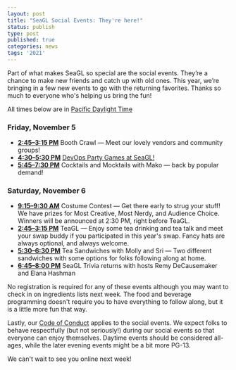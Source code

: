 ```yaml
---
layout: post
title: "SeaGL Social Events: They're here!"
status: publish
type: post
published: true
categories: news
tags: '2021'
---
```


Part of what makes SeaGL so special are the social events.
They’re a chance to make new friends and catch up with old ones.
This year, we’re bringing in a few new events to go with the returning favorites.
Thanks so much to everyone who's helping us bring the fun!

All times below are in [Pacific Daylight Time](https://time.is/compare/0800AM_5_Nov_2021_in_Seattle)

### Friday, November 5

* [**2:45–3:15 PM**](https://osem.seagl.org/conferences/seagl2021/program/proposals/867) Booth Crawl — Meet our lovely vendors and community groups!
* [**4:30–5:30 PM**](https://osem.seagl.org/conferences/seagl2021/program/proposals/872) [DevOps Party Games at SeaGL!](https://devopspartygames.com/)
* [**5:45–7:30 PM**](https://osem.seagl.org/conferences/seagl2021/program/proposals/873) Cocktails and Mocktails with Mako — back by popular demand!

### Saturday, November 6

* [**9:15–9:30 AM**](https://osem.seagl.org/conferences/seagl2021/program/proposals/874) Costume Contest — Get there early to strug your stuff! We have prizes for Most Creative, Most Nerdy, and Audience Choice. Winners will be announced at 2:30 PM, right before TeaGL.
* [**2:45–3:15 PM**](https://osem.seagl.org/conferences/seagl2021/program/proposals/870) TeaGL — Enjoy some tea drinking and tea talk and meet your swap buddy if you participated in this year's swap. Fancy hats are always optional, and always welcome.
* [**5:30–6:30 PM**](https://osem.seagl.org/conferences/seagl2021/program/proposals/877) Tea Sandwiches with Molly and Sri — Two different sandwiches with some options for folks following along at home.
* [**6:45–8:00 PM**](https://osem.seagl.org/conferences/seagl2021/program/proposals/878) SeaGL Trivia returns with hosts Remy DeCausemaker and Elana Hashman

No registration is required for any of these events although you may want to check in on ingredients lists next week.
The food and beverage programming doesn't require you to have everything to follow along, but it is a little more fun that way. 

Lastly, our [Code of Conduct](https://seagl.org/code_of_conduct) applies to the social events.
We expect folks to behave respectfully (but not seriously!) during our social events so that everyone can enjoy themselves.
Daytime events should be considered all-ages, while the later evening events might be a bit more PG-13.

We can't wait to see you online next week!
